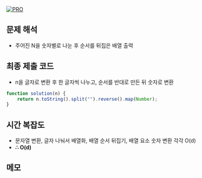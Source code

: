 [![PRO]][Link]

## 문제 해석

-   주어진 N을 숫자별로 나눈 후 순서를 뒤집은 배열 출력

## 최종 제출 코드

-   n을 글자로 변환 후 한 글자씩 나누고, 순서를 반대로 만든 뒤 숫자로 변환

```js
function solution(n) {
    return n.toString().split("").reverse().map(Number);
}
```

## 시간 복잡도

-   문자열 변환, 글자 나눠서 배열화, 배열 순서 뒤집기, 배열 요소 숫자 변환 각각 O(d)
-   **∴ O(d)**

## 메모


<!---------------------------------------------------------------------------->

[PRO]: https://github.com/GoSSaChin/algorithm-js/assets/107768516/67c43b52-bc3f-4571-a249-5519021afbb0
[Link]: https://school.programmers.co.kr/learn/courses/30/lessons/12932
